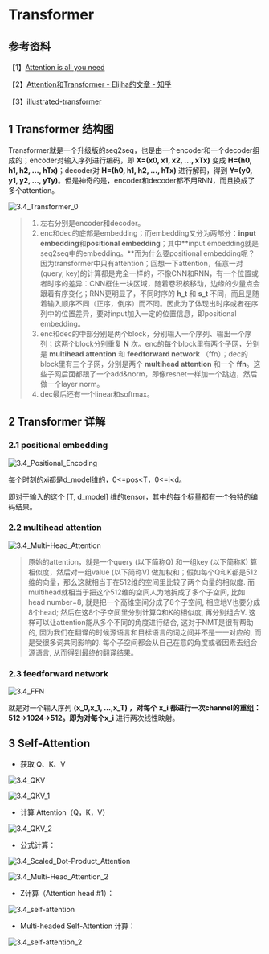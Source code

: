 # Transformer

## 参考资料

【1】[Attention is all you need](https://arxiv.org/pdf/1706.03762.pdf)

【2】[Attention和Transformer - Elijha的文章 - 知乎](https://zhuanlan.zhihu.com/p/38485843)

【3】[illustrated-transformer](https://jalammar.github.io/illustrated-transformer/)



## 1 Transformer 结构图

Transformer就是一个升级版的seq2seq，也是由一个encoder和一个decoder组成的；encoder对输入序列进行编码，即 **X=(x0, x1, x2, ..., xTx)** 变成 **H=(h0, h1, h2, ..., hTx)**；decoder对 **H=(h0, h1, h2, ..., hTx)** 进行解码，得到 **Y=(y0, y1, y2, ..., yTy)**。但是神奇的是，encoder和decoder都不用RNN，而且换成了多个attention。

![3.4_Transformer_0](./pic/3.4/3.4_Transformer_0.png)

> 1. 左右分别是encoder和decoder。
> 2. enc和dec的底部是embedding；而embedding又分为两部分：**input embedding**和**positional embedding**；其中**input embedding就是seq2seq中的embedding。**而为什么要positional embedding呢？因为transformer中只有attention；回想一下attention，任意一对(query, key)的计算都是完全一样的，不像CNN和RNN，有一个位置或者时序的差异：CNN框住一块区域，随着卷积核移动，边缘的少量点会跟着有序变化；RNN更明显了，不同时序的 **h_t** 和 **s_t** 不同，而且是随着输入顺序不同（正序，倒序）而不同。因此为了体现出时序或者在序列中的位置差异，要对input加入一定的位置信息，即positional embedding。
> 3. enc和dec的中部分别是两个block，分别输入一个序列、输出一个序列；这两个block分别重复 **N** 次。enc的每个block里有两个子网，分别是 **multihead attention** 和 **feedforward network** （ffn）；dec的block里有三个子网，分别是两个 **multihead attention** 和一个 **ffn**。这些子网后面都跟了一个add&norm，即像resnet一样加一个跳边，然后做一个layer norm。
> 4. dec最后还有一个linear和softmax。



## 2 Transformer 详解

### 2.1 positional embedding

![3.4_Positional_Encoding](./pic/3.4/3.4_Positional_Encoding.png)

每个时刻的xi都是d_model维的，0<=pos<T，0<=i<d。

即对于输入的这个 [T, d_model] 维的tensor，其中的每个标量都有一个独特的编码结果。

### 2.2 multihead attention

![3.4_Multi-Head_Attention](./pic/3.4/3.4_Multi-Head_Attention_1.png)

> 原始的attention，就是一个query (以下简称Q) 和一组key (以下简称K) 算相似度，然后对一组value (以下简称V) 做加权和；假如每个Q和K都是512维的向量，那么这就相当于在512维的空间里比较了两个向量的相似度. 而multihead就相当于把这个512维的空间人为地拆成了多个子空间, 比如head number=8, 就是把一个高维空间分成了8个子空间, 相应地V也要分成8个head; 然后在这8个子空间里分别计算Q和K的相似度, 再分别组合V. 这样可以让attention能从多个不同的角度进行结合, 这对于NMT是很有帮助的, 因为我们在翻译的时候源语言和目标语言的词之间并不是一一对应的, 而是受很多词共同影响的. 每个子空间都会从自己在意的角度或者因素去组合源语言, 从而得到最终的翻译结果。
>

### 2.3 feedforward network

![3.4_FFN](./pic/3.4/3.4_FFN.png)

就是对一个输入序列 **(x_0,x_1, ...,x_T) **，对每个 **x_i**  都进行一次channel的重组：512->1024->512。即为对每个**x_i** 进行两次线性映射。



## 3 Self-Attention

* 获取 Q、K、V

![3.4_QKV](./pic/3.4/3.4_QKV.png)

![3.4_QKV_1](./pic/3.4/3.4_QKV_1.png)

* 计算 Attention（Q，K，V）

![3.4_QKV_2](./pic/3.4/3.4_QKV_2.png)

* 公式计算：

![3.4_Scaled_Dot-Product_Attention](./pic/3.4/3.4_Scaled_Dot-Product_Attention.png)

![3.4_Multi-Head_Attention_2](./pic/3.4/3.4_Multi-Head_Attention_2.png)

* Z计算（Attention head #1）：

![3.4_self-attention](./pic/3.4/3.4_self-attention_1.png)

* Multi-headed Self-Attention 计算：

![3.4_self-attention_2](./pic/3.4/3.4_self-attention_2.png)

